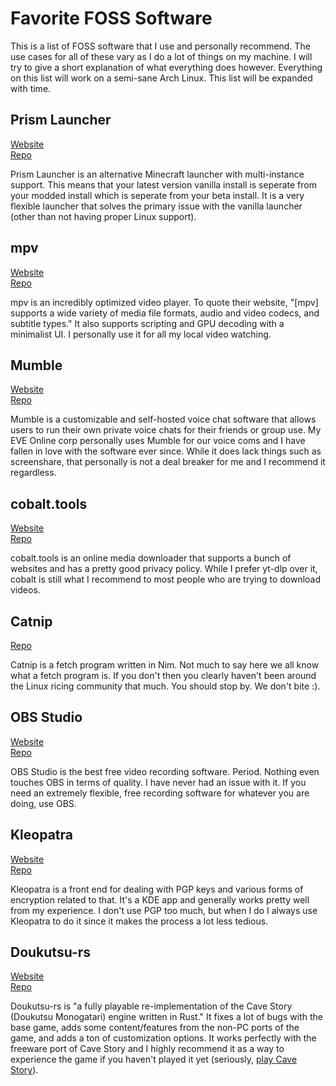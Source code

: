 # Favorite FOSS Software

This is a list of FOSS software that I use and personally recommend. The use cases for all of these vary as I do a lot of things on my machine. I will try to give a short explanation of what everything does however. Everything on this list will work on a semi-sane Arch Linux. This list will be expanded with time.

## Prism Launcher

[Website](https://prismlauncher.org/)  
[Repo](https://github.com/PrismLauncher/PrismLauncher)  

Prism Launcher is an alternative Minecraft launcher with multi-instance support. This means that your latest version vanilla install is seperate from your modded install which is seperate from your beta install. It is a very flexible launcher that solves the primary issue with the vanilla launcher (other than not having proper Linux support).

## mpv

[Website](https://mpv.io/)  
[Repo](https://github.com/mpv-player/mpv)  

mpv is an incredibly optimized video player. To quote their website, "[mpv] supports a wide variety of media file formats, audio and video codecs, and subtitle types." It also supports scripting and GPU decoding with a minimalist UI. I personally use it for all my local video watching.

## Mumble

[Website](https://www.mumble.info/)  
[Repo](https://github.com/mumble-voip/mumble)  

Mumble is a customizable and self-hosted voice chat software that allows users to run their own private voice chats for their friends or group use. My EVE Online corp personally uses Mumble for our voice coms and I have fallen in love with the software ever since. While it does lack things such as screenshare, that personally is not a deal breaker for me and I recommend it regardless.

## cobalt.tools

[Website](https://cobalt.tools/)  
[Repo](https://github.com/wukko/cobalt)  

cobalt.tools is an online media downloader that supports a bunch of websites and has a pretty good privacy policy. While I prefer yt-dlp over it, cobalt is still what I recommend to most people who are trying to download videos.

## Catnip

[Repo](https://github.com/iinsertNameHere/catnip)  

Catnip is a fetch program written in Nim. Not much to say here we all know what a fetch program is. If you don't then you clearly haven't been around the Linux ricing community that much. You should stop by. We don't bite :).

## OBS Studio

[Website](https://obsproject.com/)  
[Repo](https://github.com/obsproject/obs-studio)  

OBS Studio is the best free video recording software. Period. Nothing even touches OBS in terms of quality. I have never had an issue with it. If you need an extremely flexible, free recording software for whatever you are doing, use OBS.

## Kleopatra

[Website](https://apps.kde.org/kleopatra/)  
[Repo](https://invent.kde.org/pim/kleopatra)

Kleopatra is a front end for dealing with PGP keys and various forms of encryption related to that. It's a KDE app and generally works pretty well from my experience. I don't use PGP too much, but when I do I always use Kleopatra to do it since it makes the process a lot less tedious.

## Doukutsu-rs

[Website](https://doukutsu-rs.github.io/)  
[Repo](https://github.com/doukutsu-rs/doukutsu-rs)

Doukutsu-rs is "a fully playable re-implementation of the Cave Story (Doukutsu Monogatari) engine written in Rust." It fixes a lot of bugs with the base game, adds some content/features from the non-PC ports of the game, and adds a ton of customization options. It works perfectly with the freeware port of Cave Story and I highly recommend it as a way to experience the game if you haven't played it yet (seriously, [play Cave Story](https://www.cavestory.org/download/cave-story.php)).
